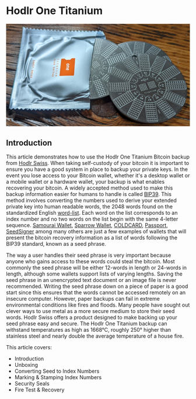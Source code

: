 # Hodlr One Titanium 

![](assets/hodlr_00.jpg)

## Introduction
This article demonstrates how to use the Hodlr One Titanium Bitcoin backup from [Hodlr Swiss](https://hodlr.swiss/products/one-titanium). When taking self-custody of your bitcoin it is important to ensure you have a good system in place to backup your private keys. In the event you lose access to your Bitcoin wallet, whether it's a desktop wallet or a mobile wallet or a hardware wallet, your backup is what enables recovering your bitcoin. A widely accepted method used to make this backup information easier for humans to handle is called [BIP39](https://github.com/bitcoin/bips/blob/master/bip-0039.mediawiki). This method involves converting the numbers used to derive your extended private key into human readable words, the 2048 words found on the standardized English [word-list](https://github.com/bitcoin/bips/blob/master/bip-0039/english.txt). Each word on the list corresponds to an index number and no two words on the list begin with the same 4-letter sequence. [Samourai Wallet](https://samouraiwallet.com/), [Sparrow Wallet](https://www.sparrowwallet.com/), [COLDCARD](https://coldcard.com/), [Passport](https://foundationdevices.com/passport/), [SeedSigner](https://seedsigner.com/) among many others are just a few examples of wallets that will present the bitcoin recovery information as a list of words following the BIP39 standard, known as a seed phrase.

The way a user handles their seed phrase is very important because anyone who gains access to these words could steal the bitcoin. Most commonly the seed phrase will be either 12-words in length or 24-words in length, although some wallets support lists of varying lengths. Saving the seed phrase in an unencrypted text document or an image file is never recommended. Writing the seed phrase down on a piece of paper is a good start since this ensures that the words cannot be accessed remotely on an insecure computer. However, paper backups can fail in extreme environmental conditions like fires and floods. Many people have sought out clever ways to use metal as a more secure medium to store their seed words. Hodlr Swiss offers a product designed to make backing up your seed phrase easy and secure. The Hodlr One Titanium backup can withstand temperatures as high as 1668°C, roughly 250° higher than stainless steel and nearly double the average temperature of a house fire. 

This article covers:
- Introduction
- Unboxing
- Converting Seed to Index Numbers
- Marking & Stamping Index Numbers
- Security Seals
- Fire Test & Recovery
